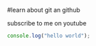 #learn about git an github

subscribe to me on youtube

```javascript
console.log("hello world");
```
